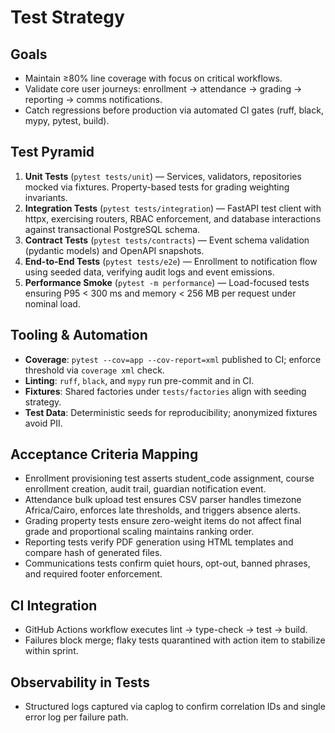 # Test Strategy

## Goals
- Maintain ≥80% line coverage with focus on critical workflows.
- Validate core user journeys: enrollment → attendance → grading → reporting → comms notifications.
- Catch regressions before production via automated CI gates (ruff, black, mypy, pytest, build).

## Test Pyramid
1. **Unit Tests** (`pytest tests/unit`) — Services, validators, repositories mocked via fixtures. Property-based tests for grading weighting invariants.
2. **Integration Tests** (`pytest tests/integration`) — FastAPI test client with httpx, exercising routers, RBAC enforcement, and database interactions against transactional PostgreSQL schema.
3. **Contract Tests** (`pytest tests/contracts`) — Event schema validation (pydantic models) and OpenAPI snapshots.
4. **End-to-End Tests** (`pytest tests/e2e`) — Enrollment to notification flow using seeded data, verifying audit logs and event emissions.
5. **Performance Smoke** (`pytest -m performance`) — Load-focused tests ensuring P95 < 300 ms and memory < 256 MB per request under nominal load.

## Tooling & Automation
- **Coverage**: `pytest --cov=app --cov-report=xml` published to CI; enforce threshold via `coverage xml` check.
- **Linting**: `ruff`, `black`, and `mypy` run pre-commit and in CI.
- **Fixtures**: Shared factories under `tests/factories` align with seeding strategy.
- **Test Data**: Deterministic seeds for reproducibility; anonymized fixtures avoid PII.

## Acceptance Criteria Mapping
- Enrollment provisioning test asserts student_code assignment, course enrollment creation, audit trail, guardian notification event.
- Attendance bulk upload test ensures CSV parser handles timezone Africa/Cairo, enforces late thresholds, and triggers absence alerts.
- Grading property tests ensure zero-weight items do not affect final grade and proportional scaling maintains ranking order.
- Reporting tests verify PDF generation using HTML templates and compare hash of generated files.
- Communications tests confirm quiet hours, opt-out, banned phrases, and required footer enforcement.

## CI Integration
- GitHub Actions workflow executes lint → type-check → test → build.
- Failures block merge; flaky tests quarantined with action item to stabilize within sprint.

## Observability in Tests
- Structured logs captured via caplog to confirm correlation IDs and single error log per failure path.
